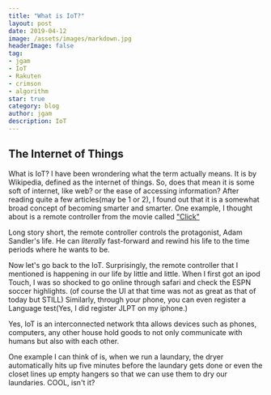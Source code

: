 ```yaml
---
title: "What is IoT?"
layout: post
date: 2019-04-12
image: /assets/images/markdown.jpg
headerImage: false
tag:
- jgam
- IoT
- Rakuten
- crimson
- algorithm
star: true
category: blog
author: jgam
description: IoT
---
```


## The Internet of Things

What is IoT? I have been wrondering what the term actually means. It is by Wikipedia, defined as the internet of things. So, does that mean it is some soft of internet, like web? or the ease of accessing information? After reading quite a few articles(may be 1 or 2), I found out that it is a somewhat broad concept of becoming smarter and smarter. One example, I thought about is a remote controller from the movie called ["Click"](https://en.wikipedia.org/wiki/Click_(2006_film))

Long story short, the remote controller controls the protagonist, Adam Sandler's life. He can *literally* fast-forward and rewind his life to the time periods where he wants to be.

Now let's go back to the IoT. Surprisingly, the remote controller that I mentioned is happening in our life by little and little. When I first got an ipod Touch, I was so shocked to go online through safari and check the ESPN soccer highlights. (of course the UI at that time was not as great as that of today but STILL) Similarly, through your phone, you can even register a Language test(Yes, I did register JLPT on my iphone.)

Yes, IoT is an interconnected network thta allows devices such as phones, computers, any other house hold goods to not only communicate with humans but also with each other.

One example I can think of is, when we run a laundary, the dryer automatically hits up five minutes before the laundary gets done or even the closet lines up empty hangers so that we can use them to dry our laundaries. COOL, isn't it?

